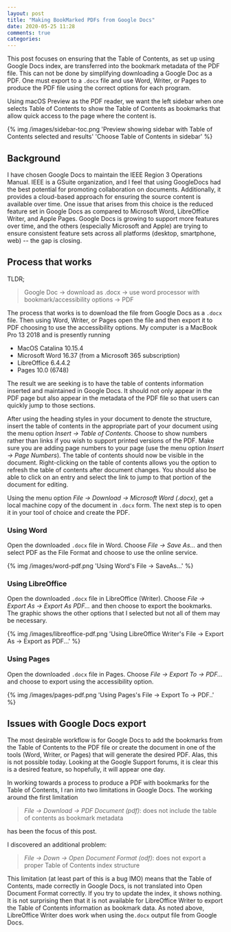 ```yaml
---
layout: post
title: "Making BookMarked PDFs from Google Docs"
date: 2020-05-25 11:28
comments: true
categories: 
---
```


This post focuses on ensuring that the Table of Contents, as set up using Google Docs index, are transferred into the bookmark metadata of the PDF file.  This can not be done by simplifying downloading a Google Doc as a PDF. One must export to a `.docx` file and use Word, Writer, or Pages to produce the PDF file using the correct options for each program.

Using macOS Preview as the PDF reader, we want the left sidebar when one selects Table of Contents to show the Table of Contents as bookmarks that allow quick access to the page where the content is.

{% img /images/sidebar-toc.png 'Preview showing sidebar with Table of Contents selected and results' 'Choose Table of Contents in sidebar' %}

<!--more-->

## Background

I have chosen Google Docs to maintain the IEEE Region 3 Operations Manual. IEEE is a GSuite organization, and I feel that using GoogleDocs had the best potential for promoting collaboration on documents. Additionally, it provides a cloud-based approach for ensuring the source content is available over time. One issue that arises from this choice is the reduced feature set in Google Docs as compared to Microsoft Word, LibreOffice Writer, and Apple Pages.  Google Docs is growing to support more features over time, and the others (especially Microsoft and Apple) are trying to ensure consistent feature sets across all platforms (desktop, smartphone, web) -- the gap is closing.

## Process that works

TLDR;

> Google Doc → download as .docx → use word processor with bookmark/accessibility options → PDF

The process that works is to download the file from Google Docs as a `.docx` file.  Then using Word, Writer, or Pages open the file and then export it to PDF choosing to use the accessibility options. My computer is a MacBook Pro 13 2018 and is presently running

* MacOS Catalina 10.15.4
* Microsoft Word 16.37 (from a Microsoft 365 subscription)
* LibreOffice 6.4.4.2
* Pages 10.0 (6748)

The result we are seeking is to have the table of contents information inserted and maintained in Google Docs.  It should not only appear in the PDF page but also appear in the metadata of the PDF file so that users can quickly jump to those sections.

After using the heading styles in your document to denote the structure, insert the table of contents in the appropriate part of your document using the menu option *Insert → Table of Contents*. Choose to show numbers rather than links if you wish to support printed versions of the PDF. Make sure you are adding page numbers to your page (use the menu option *Insert → Page Numbers*). The table of contents should now be visible in the document. Right-clicking on the table of contents allows you the option to refresh the table of contents after document changes. You should also be able to click on an entry and select the link to jump to that portion of the document for editing.

Using the menu option *File → Download → Microsoft Word (.docx)*, get a local machine copy of the document in `.docx` form. The next step is to open it in your tool of choice and create the PDF.

### Using Word

Open the downloaded `.docx` file in Word. Choose *File → Save As...* and then select PDF as the File Format and choose to use the online service.

{% img /images/word-pdf.png 'Using Word's File → SaveAs...' %}

### Using LibreOffice

Open the downloaded `.docx` file in LibreOffice (Writer). Choose *File → Export As → Export As PDF...* and then choose to export the bookmarks. The graphic shows the other options that I selected but not all of them may be necessary.

{% img /images/libreoffice-pdf.png 'Using LibreOffice Writer's File → Export As → Export as PDF...' %}

### Using Pages

Open the downloaded `.docx` file in Pages. Choose *File → Export To → PDF...* and choose to export using the accessibility option.

{% img /images/pages-pdf.png 'Using Pages's File → Export To → PDF..' %}

## Issues with Google Docs export

The most desirable workflow is for Google Docs to add the bookmarks from the Table of Contents to the PDF file or create the document in one of the tools (Word, Writer, or Pages) that will generate the desired PDF. Alas, this is not possible today.  Looking at the Google Support forums, it is clear this is a desired feature, so hopefully, it will appear one day.

In working towards a process to produce a PDF with bookmarks for the Table of Contents, I ran into two limitations in Google Docs. The working around the first limitation

> *File → Download → PDF Document (pdf)*: does not include the table of contents as bookmark metadata

has been the focus of this post.

I discovered an additional problem:

> *File → Down → Open Document Format (odf)*: does not export a proper Table of Contents index structure

This limitation (at least part of this is a bug IMO) means that the Table of Contents, made correctly in Google Docs, is not translated into Open Document Format correctly.  If you try to update the index, it shows nothing. It is not surprising then that it is not available for LibreOffice Writer to export the Table of Contents information as bookmark data. As noted above, LibreOffice Writer does work when using the`.docx` output file from Google Docs.
